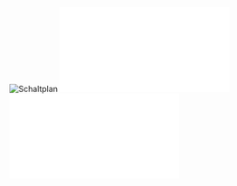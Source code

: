 ![Schaltplan](https://github.com/LeoKnopGIT/R2R_mit_PWM/blob/main/Schaltplan%20Hybrid%20DAC%20R2R_PWM.png)
![ADC](Doku/2452fd.pdf)
![OPAMP](Doku/opa330.pdf)